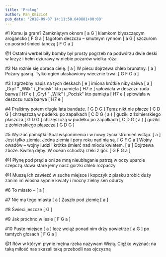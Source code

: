 ```yaml
---
title: 'Prolog'
author: Pan_Kmicic4
pub_date: '2018-09-07 14:11:50.049881+00:00'
---
```


#1
Komu ja gram? Zamkniętym oknom [ a G ]
klamkom błyszczącym arogancko  [ F G a ]
fagotom deszczu – smutnym rynnom [ a G ]
szczurom co pośród śmieci tańczą [ F G a ]

@1
Ostatni werbel biły bomby
był prosty pogrzeb na podwórzu
dwie deski w krzyż i hełm dziurawy
w niebie pożarów wielka róża

#2
Na rożnie się obraca cielę. [ a ]
W piecu dojrzewa chleb brunatny. [ a ]
Pożary gasną. Tylko ogień ułaskawiony wiecznie trwa. [ G F G a ]

#3
I zgrzebny napis na tych deskach [ e ]
imiona krótkie niby salwa [ a ]
„Gryf ” „Wilk” i „Pocisk” kto pamięta [ H7 e ]
spłowiała w deszczu ruda barwa [ H7 e ]
„Gryf ” „Wilk” i „Pocisk” kto pamięta [ H7 e ]
spłowiała w deszczu ruda barwa [ H7 e ]

#4
Praliśmy potem długie lata bandaże. [ G D G ]
 Teraz nikt nie płacze [ C D G ]
chrzęszczą w pudełku po zapałkach [ C D G ( a ) ]
guziki z żołnierskiego płaszcza [ G D G ]
chrzęszczą w pudełku po zapałkach [ C D G ( a ) ]
guziki z żołnierskiego płaszcza [ G D G ]

#5
Wyrzuć pamiątki. Spal wspomnienia i w nowy życia strumień wstąp. [ a ]
Jest tylko ziemia. Jedna ziemia i pory roku nad nią są. [ G F G a ]
Wojny owadów – wojny ludzi i krótka śmierć nad miodu kwiatem. [ a ]
Dojrzewa zboże. Kwitną dęby. W ocean schodzą rzeki z gór. [ G F G a ]

@1
Płynę pod prąd a oni ze mną
nieubłaganie patrzą w oczy
uparcie szepczą słowa stare
jemy nasz gorzki chleb rozpaczy

@1
Muszę ich zawieźć w suche miejsce
i kopczyk z piasku zrobić duży
zanim im wiosna sypnie kwiaty
i mocny zielny sen odurzy

#6
To miasto – [ a ]

#7
Nie ma tego miasta [ a ]
Zaszło pod ziemię [ a ]

#8
Świeci jeszcze [ G ]

#9
Jak próchno w lesie [ F G a ]

#10
Puste miejsce [ a ]
lecz wciąż ponad nim drży powietrze [ a G ]
po tamtych głosach [ F G a ]

@1
Rów w którym płynie mętna rzeka
nazywam Wisłą.
 Ciężko wyznać: na taką miłość nas skazali
taką przebodli nas ojczyzną